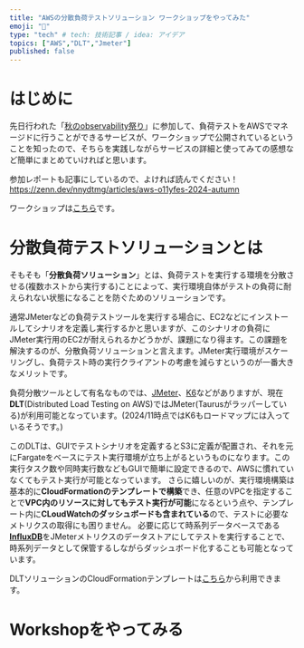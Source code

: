 ```yaml
---
title: "AWSの分散負荷テストソリューション ワークショップをやってみた"
emoji: "🌟"
type: "tech" # tech: 技術記事 / idea: アイデア
topics: ["AWS","DLT","Jmeter"]
published: false
---
```


# はじめに
先日行われた「[秋のobservability祭り](https://aws-startup-lofts.com/apj/loft/tokyo/event/3b5d70e2-9674-475b-8bd7-754b608b64b7)」に参加して、負荷テストをAWSでマネージドに行うことができるサービスが、ワークショップで公開されているということを知ったので、そちらを実践しながらサービスの詳細と使ってみての感想など簡単にまとめていければと思います。

参加レポートも記事にしているので、よければ読んでください！
https://zenn.dev/nnydtmg/articles/aws-o11yfes-2024-autumn


ワークショップは[こちら](https://catalog.us-east-1.prod.workshops.aws/workshops/401f5147-738e-45d9-be9f-fed9c42a60b0/ja-JP)です。


# 分散負荷テストソリューションとは
そもそも「**分散負荷ソリューション**」とは、負荷テストを実行する環境を分散させる(複数ホストから実行する)ことによって、実行環境自体がテストの負荷に耐えられない状態になることを防ぐためのソリューションです。

通常JMeterなどの負荷テストツールを実行する場合に、EC2などにインストールしてシナリオを定義し実行するかと思いますが、このシナリオの負荷にJMeter実行用のEC2が耐えられるかどうかが、課題になり得ます。この課題を解決するのが、分散負荷ソリューションと言えます。JMeter実行環境がスケーリングし、負荷テスト時の実行クライアントの考慮を減らすというのが一番大きなメリットです。

負荷分散ツールとして有名なものでは、[JMeter](https://jmeter.apache.org/)、[K6](https://k6.io/)などがありますが、現在**DLT**(Distributed Load Testing on AWS)ではJMeter(Taurusがラッパーしている)が利用可能となっています。(2024/11時点ではK6もロードマップには入っているそうです。)

このDLTは、GUIでテストシナリオを定義するとS3に定義が配置され、それを元にFargateをベースにテスト実行環境が立ち上がるというものになります。この実行タスク数や同時実行数などもGUIで簡単に設定できるので、AWSに慣れていなくてもテスト実行が可能となっています。
さらに嬉しいのが、実行環境構築は基本的に**CloudFormationのテンプレートで構築**でき、任意のVPCを指定することで**VPC内のリソースに対してもテスト実行が可能**になるという点や、テンプレート内に**CLoudWatchのダッシュボードも含まれている**ので、テストに必要なメトリクスの取得にも困りません。
必要に応じて時系列データベースである[**InfluxDB**](https://aws.amazon.com/jp/blogs/news/run-and-manage-open-source-influxdb-databases-with-amazon-timestream/)をJMeterメトリクスのデータストアにしてテストを実行することで、時系列データとして保管するしながらダッシュボード化することも可能となっています。

DLTソリューションのCloudFormationテンプレートは[こちら](https://aws.amazon.com/jp/solutions/implementations/distributed-load-testing-on-aws/)から利用できます。



# Workshopをやってみる







